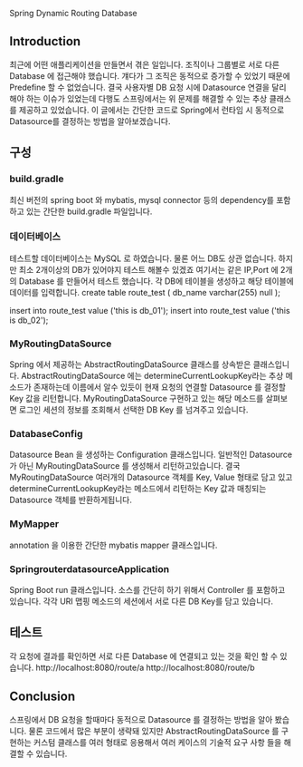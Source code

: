 Spring Dynamic Routing Database

## Introduction
최근에 어떤 애플리케이션을 만들면서 겪은 일입니다. 조직이나 그룹별로 서로 다른 Database 에 접근해야 했습니다. 걔다가 그 조직은 동적으로 증가할 수 있었기 때문에 Predefine 할 수 없었습니다. 결국 사용자별 DB 요청 시에 Datasource 연결을 달리 해야 하는 이슈가 있었는데 다행도 스프링에서는 위 문제를 해결할 수 있는 추상 클래스를 제공하고 있었습니다. 이 글에서는 간단한 코드로 Spring에서 런타임 시 동적으로 Datasource를 결정하는 방법을 알아보겠습니다.


## 구성

### build.gradle
최신 버전의 spring boot 와 mybatis, mysql connector 등의 dependency를 포함하고 있는 간단한 build.gradle 파일입니다.

### 데이터베이스
테스트할 데이터베이스는 MySQL 로 하였습니다. 물론 어느 DB도 상관 없습니다. 하지만 최소 2개이상의 DB가 있어야지 테스트 해볼수 있겠죠
여기서는 같은 IP,Port 에 2개의 Database 를 만들어서 테스트 했습니다. 각 DB에 테이블을 생성하고 해당 테이블에 데이터를 입력합니다.
create table route_test
(
	db_name varchar(255) null
);

insert into route_test value ('this is db_01');
insert into route_test value ('this is db_02');

### MyRoutingDataSource
Spring 에서 제공하는 AbstractRoutingDataSource 클래스를 상속받은 클래스입니다. AbstractRoutingDataSource 에는  determineCurrentLookupKey라는 추상 메소드가 
존재하는데 이름에서 알수 있듯이 현재 요청의 연결할 Datasource 를 결정할 Key 값을 리턴합니다. MyRoutingDataSource 구현하고 있는 해당 메소드를 살펴보면
로그인 세션의 정보를 조회해서 선택한 DB Key 를 넘겨주고 있습니다.


### DatabaseConfig
Datasource Bean 을 생성하는 Configuration 클래스입니다. 일반적인 Datasource가 아닌 MyRoutingDataSource 를 생성해서 리턴하고있습니다.
결국 MyRoutingDataSource 여러개의 Datasource 객체를 Key, Value 형태로 담고 있고 determineCurrentLookupKey라는 메소드에서 리턴하는 Key 값과 매칭되는
Datasource 객체를 반환하게됩니다.

### MyMapper
annotation 을 이용한 간단한 mybatis mapper 클래스입니다. 


### SpringrouterdatasourceApplication
Spring Boot run 클래스입니다. 소스를 간단히 하기 위해서 Controller 를 포함하고 있습니다. 각각 URI 맵핑 메소드의 세션에서
서로 다른 DB Key를 담고 있습니다.


## 테스트
각 요청에 결과를 확인하면 서로 다른 Database 에 연결되고 있는 것을 확인 할 수 있습니다.
http://localhost:8080/route/a
http://localhost:8080/route/b

## Conclusion
스프링에서 DB 요청을 할때마다 동적으로 Datasource 를 결정하는 방법을 알아 봤습니다. 물론 코드에서 많은 부분이 생략돼 있지만 AbstractRoutingDataSource
를 구현하는 커스텀 클래스를 여러 형태로 응용해서 여러 케이스의 기술적 요구 사항 들을 해결할 수 있습니다. 
